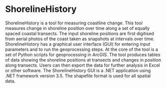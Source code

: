 # ShorelineHistory
ShorelineHistory is a tool for measuring coastline change. This tool measures change in shoreline position over time along a set of equally spaced coastal transects. The input shoreline positions are first digitised from aerial photos of the coast taken as snapshots at intervals over time. ShorelineHistory has a graphical user interface (GUI) for entering input parameters and to run the geoprocessing steps. At the core of the tool is a set of Python scripts for geoprocessing in ArcGIS. The tool produces tables of data showing the shoreline positions at transects and changes in position along transects. Users can then export the data for further analysis in Excel or other software. The ShorelineHistory GUI is a .NET application using .NET framework version 3.5. The shapefile format is used for all spatial data.